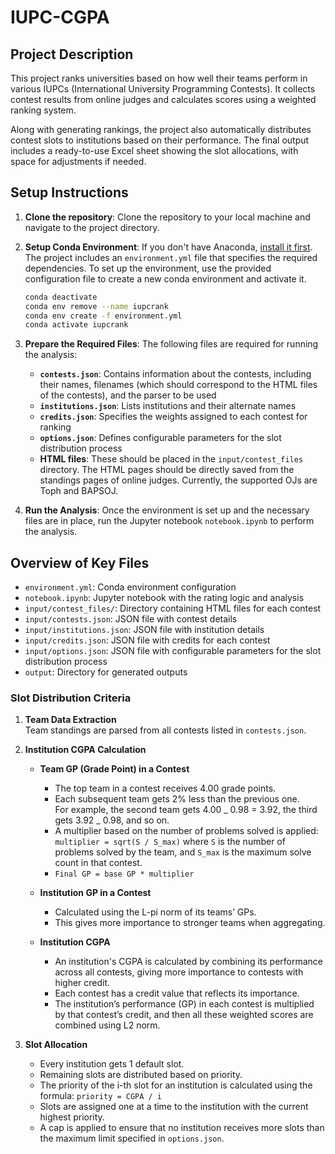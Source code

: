 # IUPC-CGPA

## Project Description

This project ranks universities based on how well their teams perform in various IUPCs (International University Programming Contests). It collects contest results from online judges and calculates scores using a weighted ranking system.

Along with generating rankings, the project also automatically distributes contest slots to institutions based on their performance. The final output includes a ready-to-use Excel sheet showing the slot allocations, with space for adjustments if needed.

## Setup Instructions

1. **Clone the repository**:
   Clone the repository to your local machine and navigate to the project directory.

2. **Setup Conda Environment**:
   If you don't have Anaconda, [install it first](https://www.anaconda.com/products/distribution).
   The project includes an `environment.yml` file that specifies the required dependencies. To set up the environment, use the provided configuration file to create a new conda environment and activate it.

   ```bash
   conda deactivate
   conda env remove --name iupcrank
   conda env create -f environment.yml
   conda activate iupcrank
   ```

3. **Prepare the Required Files**:
   The following files are required for running the analysis:

   - **`contests.json`**: Contains information about the contests, including their names, filenames (which should correspond to the HTML files of the contests), and the parser to be used
   - **`institutions.json`**: Lists institutions and their alternate names
   - **`credits.json`**: Specifies the weights assigned to each contest for ranking
   - **`options.json`**: Defines configurable parameters for the slot distribution process
   - **HTML files**: These should be placed in the `input/contest_files` directory. The HTML pages should be directly saved from the standings pages of online judges. Currently, the supported OJs are Toph and BAPSOJ.

4. **Run the Analysis**:
   Once the environment is set up and the necessary files are in place, run the Jupyter notebook `notebook.ipynb` to perform the analysis.

## Overview of Key Files

- `environment.yml`: Conda environment configuration
- `notebook.ipynb`: Jupyter notebook with the rating logic and analysis
- `input/contest_files/`: Directory containing HTML files for each contest
- `input/contests.json`: JSON file with contest details
- `input/institutions.json`: JSON file with institution details
- `input/credits.json`: JSON file with credits for each contest
- `input/options.json`: JSON file with configurable parameters for the slot distribution process
- `output`: Directory for generated outputs

### Slot Distribution Criteria

1. **Team Data Extraction**  
   Team standings are parsed from all contests listed in `contests.json`.

2. **Institution CGPA Calculation**

   - **Team GP (Grade Point) in a Contest**

     - The top team in a contest receives 4.00 grade points.
     - Each subsequent team gets 2% less than the previous one.  
       For example, the second team gets 4.00 _ 0.98 = 3.92, the third gets 3.92 _ 0.98, and so on.
     - A multiplier based on the number of problems solved is applied:
       `multiplier = sqrt(S / S_max)`
       where `S` is the number of problems solved by the team, and `S_max` is the maximum solve count in that contest.
     - `Final GP = base GP * multiplier`

   - **Institution GP in a Contest**

     - Calculated using the L-pi norm of its teams’ GPs.
     - This gives more importance to stronger teams when aggregating.

   - **Institution CGPA**
     - An institution's CGPA is calculated by combining its performance across all contests, giving more importance to contests with higher credit.
     - Each contest has a credit value that reflects its importance.
     - The institution’s performance (GP) in each contest is multiplied by that contest’s credit, and then all these weighted scores are combined using L2 norm.

3. **Slot Allocation**
   - Every institution gets 1 default slot.
   - Remaining slots are distributed based on priority.
   - The priority of the i-th slot for an institution is calculated using the formula: `priority = CGPA / i`
   - Slots are assigned one at a time to the institution with the current highest priority.
   - A cap is applied to ensure that no institution receives more slots than the maximum limit specified in `options.json`.
